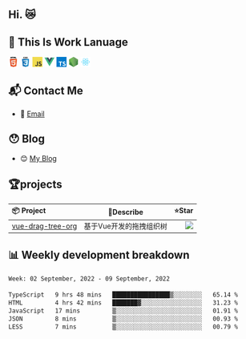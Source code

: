 
## Hi. :crying_cat_face:
## :memo: This Is Work Lanuage

<code><img height="20" src="https://raw.githubusercontent.com/github/explore/80688e429a7d4ef2fca1e82350fe8e3517d3494d/topics/html/html.png"></code>
<code><img height="20" src="https://raw.githubusercontent.com/github/explore/80688e429a7d4ef2fca1e82350fe8e3517d3494d/topics/css/css.png"></code>
<code><img height="20" src="https://raw.githubusercontent.com/github/explore/80688e429a7d4ef2fca1e82350fe8e3517d3494d/topics/javascript/javascript.png"></code>
<code><img height="20" src="https://raw.githubusercontent.com/github/explore/80688e429a7d4ef2fca1e82350fe8e3517d3494d/topics/vue/vue.png"></code>
<code><img height="20" src="https://raw.githubusercontent.com/github/explore/80688e429a7d4ef2fca1e82350fe8e3517d3494d/topics/typescript/typescript.png"></code>
<code><img height="20" src="https://raw.githubusercontent.com/github/explore/80688e429a7d4ef2fca1e82350fe8e3517d3494d/topics/nodejs/nodejs.png"></code>
<code><img height="20" src="https://raw.githubusercontent.com/github/explore/80688e429a7d4ef2fca1e82350fe8e3517d3494d/topics/react/react.png"></code>

## :mailbox_with_mail: Contact Me
 - :email: [Email](mailto:wangdabao@js.org)
## :hushed: Blog
 - :blush: [My Blog](https://wangdabao.js.cool)

## :trophy:projects
| 📦 Project      | :pencil:Describe | :star:Star  |
| :--------- | :--: | -----------: |
| [vue-drag-tree-org](https://github.com/wangdabaoqq/vue-drag-tree)    |  基于Vue开发的拖拽组织树  |   <img src="https://img.shields.io/badge/stars-260-success">  |
## :bar_chart: Weekly development breakdown
<!--START_SECTION:waka-->
```text
Week: 02 September, 2022 - 09 September, 2022

TypeScript   9 hrs 48 mins   ████████████████▒░░░░░░░░   65.14 % 
HTML         4 hrs 42 mins   ███████▓░░░░░░░░░░░░░░░░░   31.23 % 
JavaScript   17 mins         ▒░░░░░░░░░░░░░░░░░░░░░░░░   01.91 % 
JSON         8 mins          ▒░░░░░░░░░░░░░░░░░░░░░░░░   00.93 % 
LESS         7 mins          ▒░░░░░░░░░░░░░░░░░░░░░░░░   00.79 % 
```
<!--END_SECTION:waka-->


